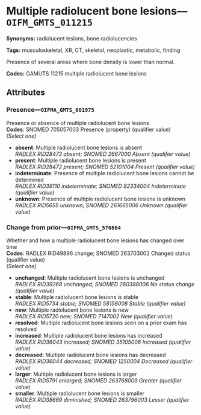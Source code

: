 # Multiple radiolucent bone lesions—`OIFM_GMTS_011215`

**Synonyms:** radiolucent lesions, bone radiolucencies

**Tags:** musculoskeletal, XR, CT, skeletal, neoplastic, metabolic, finding

Presence of several areas where bone density is lower than normal.

**Codes:** GAMUTS 11215 multiple radiolucent bone lesions

## Attributes

### Presence—`OIFMA_GMTS_001975`

Presence or absence of multiple radiolucent bone lesions  
**Codes**: SNOMED 705057003 Presence (property) (qualifier value)  
*(Select one)*

- **absent**: Multiple radiolucent bone lesions is absent  
_RADLEX RID28473 absent; SNOMED 2667000 Absent (qualifier value)_
- **present**: Multiple radiolucent bone lesions is present  
_RADLEX RID28472 present; SNOMED 52101004 Present (qualifier value)_
- **indeterminate**: Presence of multiple radiolucent bone lesions cannot be determined  
_RADLEX RID39110 indeterminate; SNOMED 82334004 Indeterminate (qualifier value)_
- **unknown**: Presence of multiple radiolucent bone lesions is unknown  
_RADLEX RID5655 unknown; SNOMED 261665006 Unknown (qualifier value)_

### Change from prior—`OIFMA_GMTS_570864`

Whether and how a multiple radiolucent bone lesions has changed over time  
**Codes**: RADLEX RID49896 change; SNOMED 263703002 Changed status (qualifier value)  
*(Select one)*

- **unchanged**: Multiple radiolucent bone lesions is unchanged  
_RADLEX RID39268 unchanged; SNOMED 260388006 No status change (qualifier value)_
- **stable**: Multiple radiolucent bone lesions is stable  
_RADLEX RID5734 stable; SNOMED 58158008 Stable (qualifier value)_
- **new**: Multiple radiolucent bone lesions is new  
_RADLEX RID5720 new; SNOMED 7147002 New (qualifier value)_
- **resolved**: Multiple radiolucent bone lesions seen on a prior exam has resolved  
- **increased**: Multiple radiolucent bone lesions has increased  
_RADLEX RID36043 increased; SNOMED 35105006 Increased (qualifier value)_
- **decreased**: Multiple radiolucent bone lesions has decreased  
_RADLEX RID36044 decreased; SNOMED 1250004 Decreased (qualifier value)_
- **larger**: Multiple radiolucent bone lesions is larger  
_RADLEX RID5791 enlarged; SNOMED 263768009 Greater (qualifier value)_
- **smaller**: Multiple radiolucent bone lesions is smaller  
_RADLEX RID38669 diminished; SNOMED 263796003 Lesser (qualifier value)_
